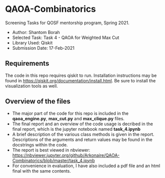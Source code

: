 # QAOA-Combinatorics
Screening Tasks for QOSF mentorship program, Spring 2021.
* Author: Shantom Borah
* Selected Task: Task 4 - QAOA for Weighted Max Cut 
* Library Used: Qiskit
* Submission Date: 17-Feb-2021

## Requirements
The code in this repo requires qiskit to run. Installation instructions may be found in https://qiskit.org/documentation/install.html. Be sure to install the visualization tools as well.

## Overview of the files
* The major part of the code for this repo is included in the __qaoa_engine.py__, __max_cut.py__ and __max_clique.py__ files.
* The final report and an overview of the code usage is decribed in the final report, which is the jupyter notebook named __task_4.ipynb__
* A brief description of the various class methods is given in the report. Descriptions of the arguments and return values may be found in the docstrings within the code.
* The report is best viewed in nbviewer: https://nbviewer.jupyter.org/github/Arkonaire/QAOA-Combinatorics/blob/master/task_4.ipynb
* For convenience in evaluation, I have also included a pdf file and an html final with the same contents.
